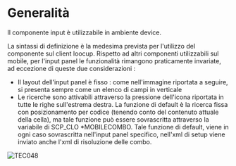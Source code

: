 # Generalità

Il componente input è utilizzabile in ambiente device.

La sintassi di definizione è la medesima prevista per l'utilizzo del componente sul client loocup. Rispetto ad altri componenti utilizzabili sul mobile, per l'input panel le funzionalità rimangono praticamente invariate, ad eccezione di queste due considerazioni : 
-  Il layout dell'input panel è fisso :  come nell'immagine riportata a seguire, si presenta sempre come un elenco di campi in verticale
-  Le ricerche sono attivabili attraverso la pressione dell'icona riportata in tutte le righe sull'estrema destra. La funzione di default è la ricerca fissa con posizionamento per codice (tenendo conto del contenuto attuale della cella), ma tale funzione può essere sovrascritta attraverso la variabile di SCP_CLO \*MOBILECOMBO. Tale funzione di default, viene in ogni caso sovrascritta nell'input panel specifico, nell'xml di setup viene inviato anche l'xml di risoluzione delle combo.

![TEC048](https://doc.smeup.com/immagini/LOCINP_MO/TEC048.png)
